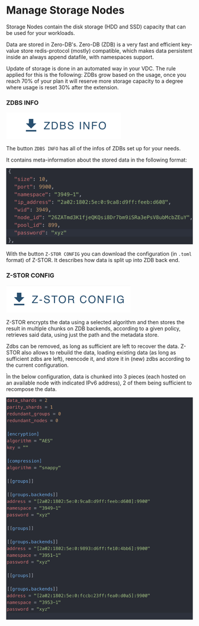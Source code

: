 # Manage Storage Nodes

Storage Nodes contain the disk storage (HDD and SSD) capacity that can be used for your workloads. 

Data are stored in Zero-DB's. Zero-DB (ZDB) is a very fast and efficient key-value store redis-protocol (mostly) compatible, which makes data persistent inside an always append datafile, with namespaces support.

Update of storage is done in an automated way in your VDC. 
The rule applied for this is the following: ZDBs grow based on the usage, once you reach 70% of your plan it will reserve more storage capacity to a degree where usage is reset 30% after the extension. 

### ZDBS INFO

![](./img/evdc_k8s_storage_zdbs_button.png)

The button `ZDBS INFO` has all of the infos of ZDBs set up for your needs. 

It contains meta-information about the stored data in the following format: 

![](./img/evdc_k8s_storage_zdb.png)

With the button `Z-STOR CONFIG` you can download the configuration (in `.toml` format) of Z-STOR. It describes how data is split up into ZDB back end. 

### Z-STOR CONFIG 

![](./img/evdc_k8s_storage_zstor_config_button.png)

Z-STOR encrypts the data using a selected algorithm and then stores the result in multiple chunks on ZDB backends, according to a given policy, retrieves said data, using just the path and the metadata store.

Zdbs can be removed, as long as sufficient are left to recover the data.
Z-STOR also allows to rebuild the data, loading existing data (as long as sufficient zdbs are left), reencode it, and store it in (new) zdbs according to the current configuration.

Ìn the below configuration, data is chunked into 3 pieces (each hosted on an available node with indicated IPv6 address), 2 of them being sufficient to recompose the data. 

![](./img/evdc_k8s_storage_zstor_config2.png)

